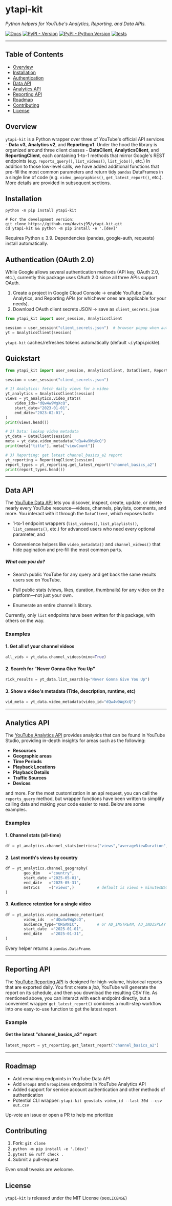 # ytapi-kit
*Python helpers for YouTube's Analytics, Reporting, and Data APIs.*

[![Docs](https://img.shields.io/badge/docs-latest-brightgreen)](https://davisj95.github.io/ytapi-kit/)
[![PyPI - Version](https://img.shields.io/pypi/v/ytapi-kit.svg)](https://pypi.org/project/ytapi-kit)
[![PyPI - Python Version](https://img.shields.io/pypi/pyversions/ytapi-kit.svg)](https://pypi.org/project/ytapi-kit)
[![tests](https://github.com/davisj95/ytapi-kit/actions/workflows/ci.yml/badge.svg)](https://github.com/davisj95/ytapi-kit/actions)


-----

## Table of Contents

- [Overview](#overview)
- [Installation](#installation)
- [Authentication](#authentication-oauth-20)
- [Data API](#data-api)
- [Analytics API](#analytics-api)
- [Reporting API](#reporting-api)
- [Roadmap](#roadmap)
- [Contributing](#contributing)
- [License](#license)

## Overview

`ytapi-kit` is a Python wrapper over three of YouTube's official API services - **Data v3**, **Analytics v2**, and **Reporting v1**. Under the hood the library is organized around three client classes - **DataClient**, **AnalyticsClient**, and **ReportingClient**, each containing 1-to-1 methods that mirror Google's REST endpoints (e.g. `reports_query()`, `list_videos()`, `list_jobs()`, etc.) In addition to those low-level calls, we have added additional functions that pre-fill the most common parameters and return tidy `pandas` DataFrames in a single line of code (e.g. `video_geographies()`, `get_latest_report()`, etc.). More details are provided in subsequent sections.

## Installation
```
python -m pip install ytapi-kit

# For the development version:
git clone https://github.com/davisj95/ytapi-kit.git
cd ytapi-kit && python -m pip install -e '.[dev]'
```
Requires Python ≥ 3.9. Dependencies (pandas, google-auth, requests) install automatically.

## Authentication (OAuth 2.0)
While Google allows several authentication methods (API key, OAuth 2.0, etc.), currently this package uses OAuth 2.0 since all three APIs support OAuth.
1. Create a project in Google Cloud Console → enable YouTube Data. Analytics, and Reporting APIs (or whichever ones are applicable for your needs).
2. Download OAuth client secrets JSON → save as `client_secrets.json`
```python
from ytapi_kit import user_session, AnalyticsClient

session = user_session("client_secrets.json")  # browser popup when authentication required
yt = AnalyticsClient(session)
```
`ytapi-kit` caches/refreshes tokens automatically (default ~/.ytapi.pickle).

## Quickstart
```python
from ytapi_kit import user_session, AnalyticsClient, DataClient, ReportingClient

session = user_session("client_secrets.json")

# 1) Analytics: fetch daily views for a video
yt_analytics = AnalyticsClient(session)
views = yt_analytics.video_stats(
    video_ids="dQw4w9WgXcQ",
    start_date="2023-01-01",
    end_date="2023-02-01",
)
print(views.head())

# 2) Data: lookup video metadata
yt_data = DataClient(session)
meta = yt_data.video_metadata("dQw4w9WgXcQ")
print(meta["title"], meta["viewCount"])

# 3) Reporting: get latest channel_basics_a2 report
yt_reporting = ReportingClient(session)
report_types = yt_reporting.get_latest_report("channel_basics_a2")
print(report_types.head())
```
---
## Data API
The [YouTube Data API](https://developers.google.com/youtube/v3/getting-started) lets you discover, inspect, create, update, or delete nearly every YouTube resource—videos, channels, playlists, comments, and more.  You interact with it through the `DataClient`, which exposes both:

- 1‑to‑1 endpoint wrappers (`list_videos()`, `list_playlists()`, `list_comments()`, etc.) for advanced users who need every optional parameter, and

- Convenience helpers like `video_metadata()` and `channel_videos()` that hide pagination and pre‑fill the most common parts.

##### What can you do?

- Search public YouTube for any query and get back the same results users see on YouTube.

- Pull public stats (views, likes, duration, thumbnails) for any video on the platform—not just your own.

- Enumerate an entire channel’s library.

Currently, only `list` endpoints have been written for this package, with others on the way.

### Examples 
#### 1. Get all of your channel videos
```python
all_vids = yt_data.channel_videos(mine=True)
```
#### 2. Search for "Never Gonna Give You Up"
```python
rick_results = yt_data.list_search(q="Never Gonna Give You Up")
```
#### 3. Show a video's metadata (Title, description, runtime, etc)
```python
vid_meta = yt_data.video_metadata(video_id="dQw4w9WgXcQ")
```

---

## Analytics API

The [YouTube Analytics API](https://developers.google.com/youtube/analytics/data_model) provides analytics that can be found in YouTube Studio, providing in-depth insights for areas such as the following:
- **Resources**
- **Geographic areas**
- **Time Periods**
- **Playback Locations**
- **Playback Details**
- **Traffic Sources**
- **Devices**

and more. For the most customization in an api request, you can call the `reports_query` method, but wrapper functions have been written to simplify calling data and making your code easier to read. Below are some examples.

### Examples
#### 1. Channel stats (all-time)
```python
df = yt_analytics.channel_stats(metrics=("views","averageViewDuration","subscribersGained"))
```
#### 2. Last month's views by country
```python
df = yt_analytics.channel_geography(
        geo_dim    ="country",
        start_date ="2025-05-01",
        end_date   ="2025-05-31",
        metrics    =("views",)          # default is views + minutesWatched
)
```
#### 3. Audience retention for a single video
```python
df = yt_analytics.video_audience_retention(
        video_ids   ="dQw4w9WgXcQ",
        audience_type="ORGANIC",        # or AD_INSTREAM, AD_INDISPLAY
        start_date  ="2025-01-01",
        end_date    ="2025-01-31",
)
```
Every helper returns a `pandas.DataFrame`.

---
## Reporting API
The [YouTube Reporting API](https://developers.google.com/youtube/reporting/v1/reports) is designed for high-volume, historical reports that are exported daily. You first create a *job*, YouTube will generate the report on its schedule, and then you download the resulting CSV file. As mentioned above, you can interact with each endpoint directly, but a convenient wrapper `get_latest_report()` combines a multi-step workflow into one easy-to-use function to get the latest report.

### Example
#### Get the latest "channel_basics_a2" report
```python
latest_report = yt_reporting.get_latest_report("channel_basics_a2")
```
---

## Roadmap
- Add remaining endpoints in YouTube Data API
- Add `Groups` and `Groupitems` endpoints in YouTube Analytics API
- Added support for service account authentication and other methods of authentication
- Potential CLI wrapper: `ytapi-kit geostats video_id --last 30d --csv out.csv`

Up-vote an issue or open a PR to help me prioritize

## Contributing
1. Fork: `git clone`
2. `python -m pip install -e '.[dev]'`
3. `pytest && ruff check .`
4. Submit a pull-request

Even small tweaks are welcome.

## License
`ytapi-kit` is released under the MIT License (see`LICENSE`)